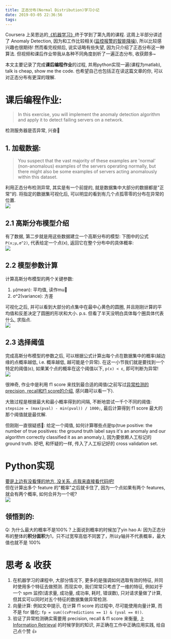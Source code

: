```yaml
---
title: 正态分布(Normal Distribution)学习小记
date: 2019-03-05 22:36:56
tags:
---
```



Coursera 上吴恩达的[《机器学习》](https://www.coursera.org/learn/machine-learning/home/welcome)终于学到了第九周的课程. 这周上半部分讲述了 Anomaly Detection, 因为和工作比较相关([监控报警的智能降噪](/blog/20190113/anomaly-detection/)), 所以比较感兴趣也很期待! 然而看完视频后, 说实话略有些失望, 因为只介绍了正态分布这一种算法. 但视频和课后作业带我从各种不同角度剖析了一遍正态分布, 收获颇多~         

本文主要记录了完成**课后编程作业**的过程, 并用python实现一遍(课程为matlab), talk is cheap, show me the code. 也希望自己也包括正在读这篇文章的你, 可以对正态分布有更深的理解. 

<!--more-->

# 课后编程作业:
> In this exercise, you will implement the anomaly detection algorithm and apply it to detect failing servers on a network.

检测服务器是否异常, 兴奋🥰

## 1. 加载数据:
> You suspect that the vast majority of these examples are 'normal' (non-anomalous) examples of the servers operating normally, but there might also be some examples of servers acting anomalously within this dataset.

利用正态分布检测异常, 其实是有一个前提的, 就是数据集中大部分的数据都是"正常"的. 将指定的数据集可视化后, 可以明显的看到有几个点孤零零的分布在异常的位置.    
![](/images/blog/190302_cousera_anomaly_detection/15516041918813.jpg)

## 2.1 高斯分布模型介绍
有了数据, 第二步就是用这些数据建立一个高斯分布的模型: 下图中的公式 `P(x;μ,σ^2)`, 代表给定一个点(x), 返回它在整个分布中的具体概率:   
![](/images/blog/190302_cousera_anomaly_detection/model.jpg)


## 2.2 模型参数计算
计算高斯分布模型的两个关键参数: 

1. μ(mean): 平均值, 读作mu
2. σ^2(variance): 方差

可视化之后, 并可以看到大部分的点集中在最中心黄色的圆圈, 并且刚刚计算的平均值和反差决定了圆圈的形状和大小. p.s. 但看了半天没明白具体每个圈具体代表什么, 求指点.   
![](/images/blog/190302_cousera_anomaly_detection/15516064266294.jpg)

## 2.3 选择阈值
完成高斯分布模型的参数之后, 可以根据公式计算出每个点在数据集中的概率(越边缘的点概率越低, i.e. 概率越低, 越可能是个异常). 在这一小节我们就是要找到一个特定的阈值(ε), 如果某个点的概率在这个阈值以下, `p(x) < ε`, 即可判断为异常!   
![](/images/blog/190302_cousera_anomaly_detection/15516075882385.jpg)

很神奇, 作业中是利用 f1 score 来找到最合适的阈值(之前写过[异常检测的precision, recall和f1 score的介绍](/blog/20190113/anomaly-detection/#2-回归测试), 感兴趣可以看一下). 

大致过程是根据最大和最小概率得到的间隔, 不断地尝试一千个不同的阈值: `stepsize = (max(pval) - min(pval)) / 1000;`, 最后计算得到 f1 score 最大的那个阈值就是最优解.    

但刚刚一直很疑惑🤔: 给定一个阈值, 如何计算哪些点是tp(true positive: the number of true positives: the ground truth label says it's an anomaly and our algorithm correctly classified it as an anomaly.), 因为要依赖人工标记的 ground truth. 好吧, 和怀疑的一样, 传入了人工标记好的 cross validation set.   

# Python实现
[要是上边有没看懂的地方, 没关系, 点我来直接看代码吧!](http://localhost:63343/normal_distribution_demo/normalization.html?_ijt=qjm1k3uhlise5vek8b664icc4r)   
但在计算出多个 feature 的"概率"之后就卡住了, 因为一个点如果有两个 features, 就会有两个概率, 如何合并为一个呢?  
![](/images/blog/190302_cousera_anomaly_detection/15517965144087.jpg)

## 领悟到的:
Q: 为什么最大的概率不是100%？上面说到概率的时候加了yin hao
A: 因为正态分布的整体的**积分面积**为1，只不过宽窄高低不同罢了，所以y轴并不代表概率，最大值也就不是 100%


# 思考 & 收获
1. 在机器学习的课程中, 大部分情况下, 更多的是强调如何选取有效的特征, 并同时使用多个特征去做预测. 而现实中, 我们常常只考虑了一维的特征, 例如对于一个 spm 监控(请求量, 成功量, 成功率, 耗时, 错误数), 只对请求量做了计算, 但其实可以同时对五个特征的数据集做异常检测. 
2. 向量计算: 例如文中提示, 在计算 f1 score 的过程中, 尽可能使用向量计算, 而不是 for 循化: `fp = sum((cvPredictions == 1) & (yval == 0))`. 
3. 验证了异常检测确实需要用 precision, recall & f1 score 来衡量, 上  [Information Retrieval](/blog/20160731/comp6714-information-retrieval-and-web-search-2016s2/) 的时候学到的知识, 并正确在工作中正确应用实践, 给自己点个赞 👍 



